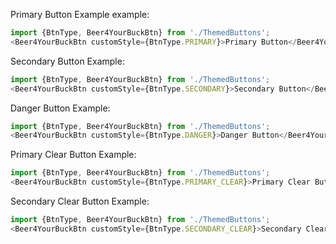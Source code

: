 Primary Button Example example:

```js
import {BtnType, Beer4YourBuckBtn} from './ThemedButtons';
<Beer4YourBuckBtn customStyle={BtnType.PRIMARY}>Primary Button</Beer4YourBuckBtn>;
```

Secondary Button Example:

```js
import {BtnType, Beer4YourBuckBtn} from './ThemedButtons';
<Beer4YourBuckBtn customStyle={BtnType.SECONDARY}>Secondary Button</Beer4YourBuckBtn>
```

Danger Button Example:

```js
import {BtnType, Beer4YourBuckBtn} from './ThemedButtons';
<Beer4YourBuckBtn customStyle={BtnType.DANGER}>Danger Button</Beer4YourBuckBtn>
```

Primary Clear Button Example:

```js
import {BtnType, Beer4YourBuckBtn} from './ThemedButtons';
<Beer4YourBuckBtn customStyle={BtnType.PRIMARY_CLEAR}>Primary Clear Button</Beer4YourBuckBtn>
```

Secondary Clear Button Example:

```js
import {BtnType, Beer4YourBuckBtn} from './ThemedButtons';
<Beer4YourBuckBtn customStyle={BtnType.SECONDARY_CLEAR}>Secondary Clear Button</Beer4YourBuckBtn>
```